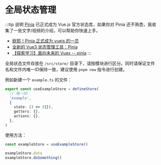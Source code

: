 # 全局状态管理

:::tip 说明
[Pinia](https://pinia.vuejs.org/) 已正式成为 Vue.js 官方状态库，如果你对 Pinia 还不熟悉，我收集了一些文字/视频的介绍，可以帮助你快速上手。

- [欧耶！Pinia 正式成为 vuejs 的一员](https://mp.weixin.qq.com/s/_OlLFedVJfyEapGzYFETuw)
- [全新的 Vue3 状态管理工具：Pinia](https://mp.weixin.qq.com/s/4B-ZzOXdYrF-Auvm_wWBVQ)
- [【探索学习】面向未来的 Vuex -- pinia](https://www.bilibili.com/video/BV1Mb4y1X7NL/)
:::

全局状态文件存放在 `/src/store/` 目录下，请按模块进行区分。同时请保证文件名和文件内唯一ID保持一致，建议使用 `pnpm new` 指令进行创建。

例如新建一个 `example.ts` 的文件：

```ts
export const useExampleStore = defineStore(
  // 唯一ID
  'example',
  {
    state: () => ({}),
    getters: {},
    actions: {},
  },
)
```

使用方法：

```ts
const exampleStore = useExampleStore()

exampleStore.data
exampleStore.doSomething()
```